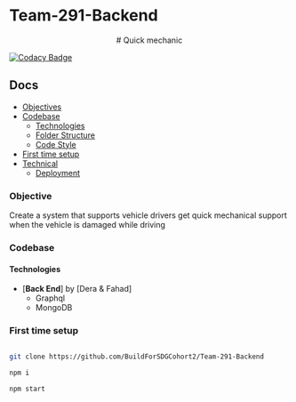 # Team-291-Backend

<center>
# Quick mechanic
</center>

[![Codacy Badge](https://api.codacy.com/project/badge/Grade/0f431f9d67854c3ea59f3010d7f7b383)](https://app.codacy.com/gh/BuildForSDGCohort2/Team-291-Backend?utm_source=github.com&utm_medium=referral&utm_content=BuildForSDGCohort2/Team-291-Backend&utm_campaign=Badge_Grade_Settings)

## Docs

  - [Objectives](#objective)
  - [Codebase](#codebase)
    - [Technologies](#technologies)
    - [Folder Structure](#folder-structure)
    - [Code Style](#code-style)
  - [First time setup](#first-time-setup)
- [Technical](docs/)
  - [Deployment](docs/deployments.md)
 

### Objective

Create a system that supports vehicle drivers get quick mechanical support when the vehicle is damaged while driving 

### Codebase

#### Technologies

- [**Back End**] by [Dera & Fahad] 
	- Graphql
	- MongoDB

### First time setup
```sh

git clone https://github.com/BuildForSDGCohort2/Team-291-Backend

npm i

npm start

```